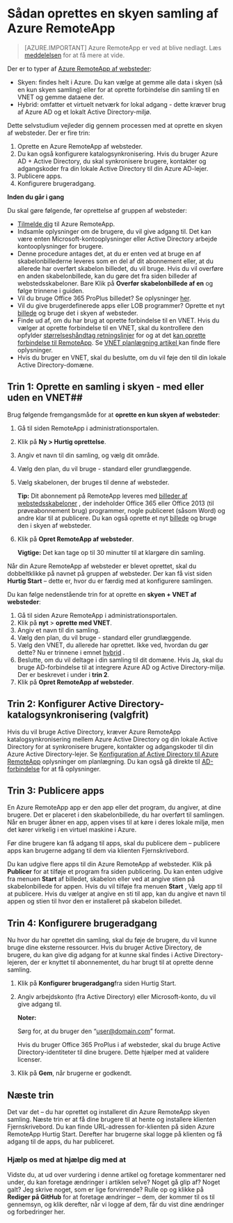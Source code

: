 <properties 
    pageTitle="Sådan oprettes en skyen samling af Azure RemoteApp | Microsoft Azure" 
    description="Få mere at vide, hvordan du opretter en installation af Azure RemoteApp, der gemmer dataene i Azure skyen." 
    services="remoteapp" 
    documentationCenter="" 
    authors="lizap" 
    manager="mbaldwin" 
    editor=""/>

<tags 
    ms.service="remoteapp" 
    ms.workload="compute" 
    ms.tgt_pltfrm="na" 
    ms.devlang="na" 
    ms.topic="article" 
    ms.date="08/15/2016" 
    ms.author="elizapo"/>

# <a name="how-to-create-a-cloud-collection-of-azure-remoteapp"></a>Sådan oprettes en skyen samling af Azure RemoteApp

> [AZURE.IMPORTANT]
> Azure RemoteApp er ved at blive nedlagt. Læs [meddelelsen](https://go.microsoft.com/fwlink/?linkid=821148) for at få mere at vide.

Der er to typer af [Azure RemoteApp af websteder](remoteapp-collections.md): 

- Skyen: findes helt i Azure. Du kan vælge at gemme alle data i skyen (så en kun skyen samling) eller for at oprette forbindelse din samling til en VNET og gemme dataene der.   
- Hybrid: omfatter et virtuelt netværk for lokal adgang - dette kræver brug af Azure AD og et lokalt Active Directory-miljø.

Dette selvstudium vejleder dig gennem processen med at oprette en skyen af websteder. Der er fire trin: 

1.  Oprette en Azure RemoteApp af websteder.
2.  Du kan også konfigurere katalogsynkronisering. Hvis du bruger Azure AD + Active Directory, du skal synkronisere brugere, kontakter og adgangskoder fra din lokale Active Directory til din Azure AD-lejer.
5.  Publicere apps.
6.  Konfigurere brugeradgang.


**Inden du går i gang**

Du skal gøre følgende, før oprettelse af gruppen af websteder:

- [Tilmelde dig](https://azure.microsoft.com/services/remoteapp/) til Azure RemoteApp. 
- Indsamle oplysninger om de brugere, du vil give adgang til. Det kan være enten Microsoft-kontooplysninger eller Active Directory arbejde kontooplysninger for brugere.
- Denne procedure antages det, at du er enten ved at bruge en af skabelonbillederne leveres som en del af dit abonnement eller, at du allerede har overført skabelon billedet, du vil bruge. Hvis du vil overføre en anden skabelonbillede, kan du gøre det fra siden billeder af webstedsskabeloner. Bare Klik på **Overfør skabelonbillede af en** og følge trinnene i guiden. 
- Vil du bruge Office 365 ProPlus billedet? Se oplysninger [her](remoteapp-officesubscription.md).
- Vil du give brugerdefinerede apps eller LOB programmer? Oprette et nyt [billede](remoteapp-imageoptions.md) og bruge det i skyen af websteder.
- Finde ud af, om du har brug at oprette forbindelse til en VNET. Hvis du vælger at oprette forbindelse til en VNET, skal du kontrollere den opfylder [størrelseshåndtag retningslinjer](remoteapp-vnetsizing.md) for og at det [kan oprette forbindelse til RemoteApp](remoteapp-vnet.md). Se [VNET planlægning artikel ](remoteapp-planvnet.md)kan finde flere oplysninger.
- Hvis du bruger en VNET, skal du beslutte, om du vil føje den til din lokale Active Directory-domæne.

## <a name="step-1-create-a-cloud-collection---with-or-without-a-vnet"></a>Trin 1: Oprette en samling i skyen - med eller uden en VNET##


Brug følgende fremgangsmåde for at **oprette en kun skyen af websteder**:

1. Gå til siden RemoteApp i administrationsportalen.
2. Klik på **Ny > Hurtig oprettelse**.
3. Angiv et navn til din samling, og vælg dit område.
4. Vælg den plan, du vil bruge - standard eller grundlæggende.
5. Vælg skabelonen, der bruges til denne af websteder. 

    **Tip:** Dit abonnement på RemoteApp leveres med [billeder af webstedsskabeloner](remoteapp-images.md) , der indeholder Office 365 eller Office 2013 (til prøveabonnement brug) programmer, nogle publiceret (såsom Word) og andre klar til at publicere. Du kan også oprette et nyt [billede](remoteapp-imageoptions.md) og bruge den i skyen af websteder.


1. Klik på **Opret RemoteApp af websteder**.
    
    **Vigtige:** Det kan tage op til 30 minutter til at klargøre din samling.

Når din Azure RemoteApp af websteder er blevet oprettet, skal du dobbeltklikke på navnet på gruppen af websteder. Der kan få vist siden **Hurtig Start** – dette er, hvor du er færdig med at konfigurere samlingen.

Du kan følge nedenstående trin for at oprette en **skyen + VNET af websteder**:

1. Gå til siden Azure RemoteApp i administrationsportalen.
2. Klik på **nyt** > **oprette med VNET**.
3. Angiv et navn til din samling.
4. Vælg den plan, du vil bruge - standard eller grundlæggende.
5. Vælg den VNET, du allerede har oprettet. Ikke ved, hvordan du gør dette? Nu er trinnene i emnet [hybrid](remoteapp-create-hybrid-deployment.md) .
6. Beslutte, om du vil deltage i din samling til dit domæne. Hvis Ja, skal du bruge AD-forbindelse til at integrere Azure AD og Active Directory-miljø. Der er beskrevet i under i **trin 2**.
6. Klik på **Opret RemoteApp af websteder**.


## <a name="step-2-configure-active-directory-directory-synchronization-optional"></a>Trin 2: Konfigurer Active Directory-katalogsynkronisering (valgfrit) ##

Hvis du vil bruge Active Directory, kræver Azure RemoteApp katalogsynkronisering mellem Azure Active Directory og din lokale Active Directory for at synkronisere brugere, kontakter og adgangskoder til din Azure Active Directory-lejer. Se [Konfiguration af Active Directory til Azure RemoteApp](remoteapp-ad.md) oplysninger om planlægning. Du kan også gå direkte til [AD-forbindelse](https://blogs.technet.microsoft.com/enterprisemobility/2014/08/04/connecting-ad-and-azure-ad-only-4-clicks-with-azure-ad-connect/) for at få oplysninger.

## <a name="step-3-publish-apps"></a>Trin 3: Publicere apps ##

En Azure RemoteApp app er den app eller det program, du angiver, at dine brugere. Det er placeret i den skabelonbillede, du har overført til samlingen. Når en bruger åbner en app, appen vises til at køre i deres lokale miljø, men det kører virkelig i en virtuel maskine i Azure. 

Før dine brugere kan få adgang til apps, skal du publicere dem – publicere apps kan brugerne adgang til dem via klienten Fjernskrivebord.
 
Du kan udgive flere apps til din Azure RemoteApp af websteder. Klik på **Publicer** for at tilføje et program fra siden publicering. Du kan enten udgive fra menuen **Start** af billedet, skabelon eller ved at angive stien på skabelonbillede for appen. Hvis du vil tilføje fra menuen **Start** , Vælg app til at publicere. Hvis du vælger at angive en sti til app, kan du angive et navn til appen og stien til hvor den er installeret på skabelon billedet.

## <a name="step-4-configure-user-access"></a>Trin 4: Konfigurere brugeradgang ##

Nu hvor du har oprettet din samling, skal du føje de brugere, du vil kunne bruge dine eksterne ressourcer. Hvis du bruger Active Directory, de brugere, du kan give dig adgang for at kunne skal findes i Active Directory-lejeren, der er knyttet til abonnementet, du har brugt til at oprette denne samling.

1.  Klik på **Konfigurer brugeradgang**fra siden Hurtig Start. 
2.  Angiv arbejdskonto (fra Active Directory) eller Microsoft-konto, du vil give adgang til.

    **Noter:** 

    Sørg for, at du bruger den “user@domain.com” format.

    Hvis du bruger Office 365 ProPlus i af websteder, skal du bruge Active Directory-identiteter til dine brugere. Dette hjælper med at validere licenser. 

3.  Klik på **Gem**, når brugerne er godkendt.


## <a name="next-steps"></a>Næste trin ##

Det var det – du har oprettet og installeret din Azure RemoteApp skyen samling. Næste trin er at få dine brugere til at hente og installere klienten Fjernskrivebord. Du kan finde URL-adressen for-klienten på siden Azure RemoteApp Hurtig Start. Derefter har brugerne skal logge på klienten og få adgang til de apps, du har publiceret.

### <a name="help-us-help-you"></a>Hjælp os med at hjælpe dig med at 
Vidste du, at ud over vurdering i denne artikel og foretage kommentarer ned under, du kan foretage ændringer i artiklen selve? Noget gå glip af? Noget galt? Jeg skrive noget, som er lige forvirrende? Rulle op og klikke på **Rediger på GitHub** for at foretage ændringer – dem, der kommer til os til gennemsyn, og klik derefter, når vi logge af dem, får du vist dine ændringer og forbedringer her.